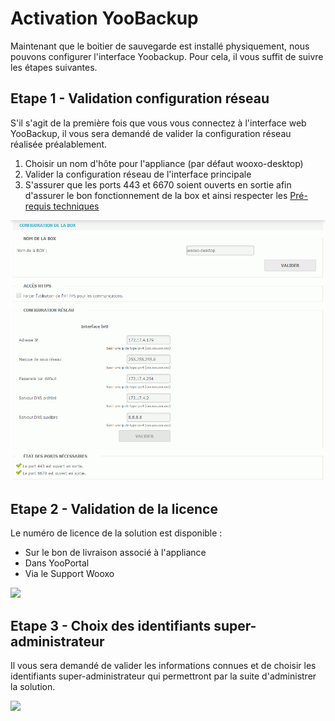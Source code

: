 # Activation YooBackup

Maintenant que le boitier de sauvegarde est installé physiquement, nous pouvons configurer l'interface Yoobackup. Pour cela, il vous suffit de suivre les étapes suivantes.

## Etape 1 - Validation configuration réseau

S'il s'agit de la première fois que vous vous connectez à l'interface web YooBackup, il vous sera demandé de valider la configuration réseau réalisée préalablement.

1. Choisir un nom d'hôte pour l'appliance \(par défaut wooxo-desktop\)
2. Valider la configuration réseau de l'interface principale
3. S'assurer que les ports 443 et 6670 soient ouverts en sortie afin d'assurer le bon fonctionnement de la box et ainsi respecter les [Pré-requis techniques](pre-requis-techniques-1.md#pre-requis-reseau)

![](../.gitbook/assets/activation_config_reseau.gif)

## Etape 2 - Validation de la licence

Le numéro de licence de la solution est disponible :

* Sur le bon de livraison associé à l'appliance
* Dans YooPortal
* Via le Support Wooxo

![](https://blobscdn.gitbook.com/v0/b/gitbook-28427.appspot.com/o/assets%2F-LE_YoCYu46hn1xUf8H8%2F-LFNPHA9RNbElkHTsnXC%2F-LFNQOjnyZ40l9sa8XXr%2FNum%C3%A9ro%20de%20licence.PNG?alt=media&token=44389418-f448-4e3e-bfe9-608c782031a3)

## Etape 3 - Choix des identifiants super-administrateur

Il vous sera demandé de valider les informations connues et de choisir les identifiants super-administrateur qui permettront par la suite d'administrer la solution.

![](https://blobscdn.gitbook.com/v0/b/gitbook-28427.appspot.com/o/assets%2F-LE_YoCYu46hn1xUf8H8%2F-LFNQlXX-uPo38qaHBdo%2F-LFNRmd42lpYwREYoCou%2FInfo%20compl%C3%A9mentaires.PNG?alt=media&token=961b4f1b-dad3-4590-816e-daa1e97a500c)

